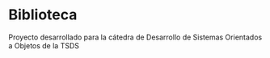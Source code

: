 # Biblioteca
Proyecto desarrollado para la cátedra de Desarrollo de Sistemas Orientados a Objetos de la TSDS
